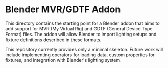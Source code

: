 # Blender MVR/GDTF Addon

This directory contains the starting point for a Blender addon that aims to add support
for MVR (My Virtual Rig) and GDTF (General Device Type Format) files. The addon will
allow Blender to import lighting setups and fixture definitions described in these
formats.

This repository currently provides only a minimal skeleton. Future work will include
implementing operators for loading data, custom properties for fixtures, and integration
with Blender's lighting system.
